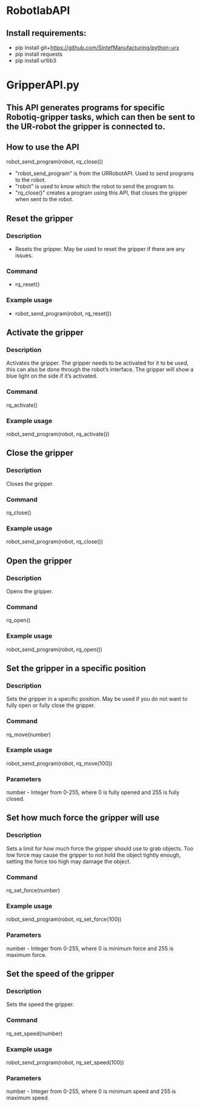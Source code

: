 # RobotlabAPI

## Install requirements:
* pip install git+https://github.com/SintefManufacturing/python-urx
* pip install requests
* pip install urllib3


# GripperAPI.py
## This API generates programs for specific Robotiq-gripper tasks, which can then be sent to the UR-robot the gripper is connected to.
		
## How to use the API
robot_send_program(robot, rq_close())
* "robot_send_program" is from the URRobotAPI. Used to send programs to the robot.
* "robot" is used to know which the robot to send the program to.
* "rq_close()" creates a program using this API, that closes the gripper when sent to the robot.


## Reset the gripper
### 	Description
* Resets the gripper. May be used to reset the gripper if there are any issues.
### Command
* rq_reset()
### Example usage
* robot_send_program(robot, rq_reset())


## Activate the gripper
### 	Description
Activates the gripper.
The gripper needs to be activated for it to be used, this can also be done through the robot’s interface.
The gripper will show a blue light on the side if it’s activated.
### Command
rq_activate()
### Example usage
robot_send_program(robot, rq_activate()) 
## Close the gripper
### Description
Closes the gripper.
### Command
rq_close()
### Example usage
robot_send_program(robot, rq_close())


## Open the gripper
### Description
Opens the gripper.
### Command
rq_open()
### Example usage
robot_send_program(robot, rq_open())


## Set the gripper in a specific position
### Description
Sets the gripper in a specific position. May be used if you do not want to fully open or fully close the gripper.
### Command
rq_move(number)
### Example usage
robot_send_program(robot, rq_move(100))
### Parameters
number - Integer from 0-255, where 0 is fully opened and 255 is fully closed.


## Set how much force the gripper will use
### Description
Sets a limit for how much force the gripper should use to grab objects. 
Too low force may cause the gripper to not hold the object tightly enough, setting the force too high may damage the object.
### Command
rq_set_force(number)
### Example usage
robot_send_program(robot, rq_set_force(100))
### Parameters
number - Integer from 0-255, where 0 is minimum force and 255 is maximum force.


## Set the speed of the gripper
### Description
Sets the speed the gripper.
### Command
rq_set_speed(number)
### Example usage
robot_send_program(robot, rq_set_speed(100))
### Parameters
number - Integer from 0-255, where 0 is minimum speed and 255 is maximum speed.
